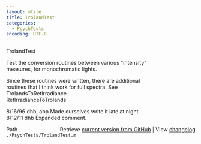 ```yaml
---
layout: mfile
title: TrolandTest
categories:
  - PsychTests
encoding: UTF-8
---
```


TrolandTest  

Test the conversion routines between various "intensity"  
measures, for monochromatic lights.  

Since these routines were written, there are additional  
routines that I think work for full spectra.  See  
  TrolandsToRetIrradiance  
  RetIrradianceToTrolands  

8/16/96  dhb, abp  Made ourselves write it late at night.  
8/12/11  dhb       Expanded comment.  


<div class="code_header" style="text-align:right;">
  <span style="float:left;">Path&nbsp;&nbsp;</span> <span class="counter">Retrieve <a href=
  "https://raw.github.com/Psychtoolbox-3/Psychtoolbox-3/beta/./PsychTests/TrolandTest.m">current version from GitHub</a> | View <a href=
  "https://github.com/Psychtoolbox-3/Psychtoolbox-3/commits/beta/./PsychTests/TrolandTest.m">changelog</a></span>
</div>
<div class="code">
  <code>./PsychTests/TrolandTest.m</code>
</div>
